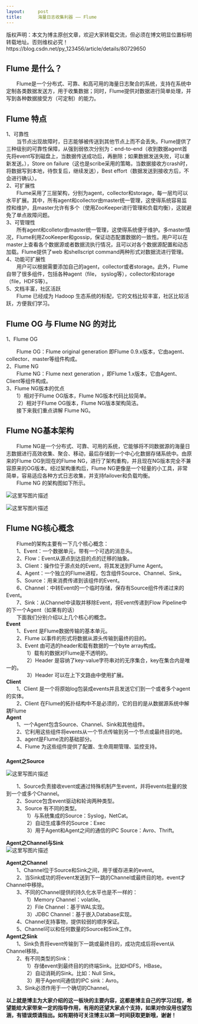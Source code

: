 ```yaml
---
layout:     post
title:      海量日志收集利器 —— Flume
---
```

<div id="article_content" class="article_content clearfix csdn-tracking-statistics" data-pid="blog" data-mod="popu_307" data-dsm="post">
								<div class="article-copyright">
					版权声明：本文为博主原创文章，欢迎大家转载交流，但必须在博文明显位置标明转载地址。否则维权必究！					https://blog.csdn.net/py_123456/article/details/80729650				</div>
								            <div id="content_views" class="markdown_views prism-atom-one-dark">
							<!-- flowchart 箭头图标 勿删 -->
							<svg xmlns="http://www.w3.org/2000/svg" style="display: none;"><path stroke-linecap="round" d="M5,0 0,2.5 5,5z" id="raphael-marker-block" style="-webkit-tap-highlight-color: rgba(0, 0, 0, 0);"></path></svg>
							<h2 id="flume-是什么">Flume 是什么？</h2>

<p>　　Flume是一个分布式、可靠、和高可用的海量日志聚合的系统，支持在系统中定制各类数据发送方，用于收集数据；同时，Flume提供对数据进行简单处理，并写到各种数据接受方（可定制）的能力。</p>

<h2 id="flume-特点">Flume 特点</h2>

<p>1、可靠性 <br>
　　当节点出现故障时，日志能够被传送到其他节点上而不会丢失。Flume提供了三种级别的可靠性保障，从强到弱依次分别为：end-to-end（收到数据agent首先将event写到磁盘上，当数据传送成功后，再删除；如果数据发送失败，可以重新发送。），Store on failure（这也是scribe采用的策略，当数据接收方crash时，将数据写到本地，待恢复后，继续发送），Best effort（数据发送到接收方后，不会进行确认）。 <br>
2、可扩展性 <br>
　　Flume采用了三层架构，分别为agent，collector和storage，每一层均可以水平扩展。其中，所有agent和collector由master统一管理，这使得系统容易监控和维护，且master允许有多个（使用ZooKeeper进行管理和负载均衡），这就避免了单点故障问题。 <br>
3、可管理性 <br>
　　所有agent和colletor由master统一管理，这使得系统便于维护。多master情况，Flume利用ZooKeeper和gossip，保证动态配置数据的一致性。用户可以在master上查看各个数据源或者数据流执行情况，且可以对各个数据源配置和动态加载。Flume提供了web 和shellscript command两种形式对数据流进行管理。 <br>
4、功能可扩展性 <br>
　　用户可以根据需要添加自己的agent，collector或者storage。此外，Flume自带了很多组件，包括各种agent（file， syslog等），collector和storage（file，HDFS等）。 <br>
5、文档丰富，社区活跃 <br>
　　Flume 已经成为 Hadoop 生态系统的标配，它的文档比较丰富，社区比较活跃，方便我们学习。</p>

<h2 id="flume-og-与-flume-ng-的对比">Flume OG 与 Flume NG 的对比</h2>

<p>1、Flume OG</p>

<p>　　Flume OG：Flume original generation 即Flume 0.9.x版本，它由agent、collector、master等组件构成。 <br>
2、Flume NG <br>
　　Flume NG：Flume next generation ，即Flume 1.x版本，它由Agent、Client等组件构成。 <br>
3、Flume NG版本的优点 <br>
  　　1）相对于Flume OG版本，Flume NG版本代码比较简单。 <br>
 　　 2）相对于Flume OG版本，Flume NG版本架构简洁。 <br>
　　接下来我们重点讲解 Flume NG。</p>

<h2 id="flume-ng基本架构">Flume NG基本架构</h2>

<p>　　Flume NG是一个分布式、可靠、可用的系统，它能够将不同数据源的海量日志数据进行高效收集、聚合、移动，最后存储到一个中心化数据存储系统中。由原来的Flume OG到现在的Flume NG，进行了架构重构，并且现在NG版本完全不兼容原来的OG版本。经过架构重构后，Flume NG更像是一个轻量的小工具，非常简单，容易适应各种方式日志收集，并支持failover和负载均衡。 <br>
　　Flume NG 的架构图如下所示。</p>

<p><img src="https://img-blog.csdn.net/20180619103900675?watermark/2/text/aHR0cHM6Ly9ibG9nLmNzZG4ubmV0L3B5XzEyMzQ1Ng==/font/5a6L5L2T/fontsize/400/fill/I0JBQkFCMA==/dissolve/70" alt="这里写图片描述" title=""></p>

<p><img src="https://img-blog.csdn.net/20180619103908874?watermark/2/text/aHR0cHM6Ly9ibG9nLmNzZG4ubmV0L3B5XzEyMzQ1Ng==/font/5a6L5L2T/fontsize/400/fill/I0JBQkFCMA==/dissolve/70" alt="这里写图片描述" title=""></p>

<h2 id="flume-ng核心概念">Flume NG核心概念</h2>

<p>　　Flume的架构主要有一下几个核心概念： <br>
　　1、Event：一个数据单元，带有一个可选的消息头。 <br>
　　2、Flow：Event从源点到达目的点的迁移的抽象。 <br>
　　3、Client：操作位于源点处的Event，将其发送到Flume Agent。 <br>
　　4、Agent：一个独立的Flume进程，包含组件Source、Channel、Sink。 <br>
　　5、Source：用来消费传递到该组件的Event。 <br>
　　6、Channel：中转Event的一个临时存储，保存有Source组件传递过来的Event。 <br>
　　7、Sink：从Channel中读取并移除Event，将Event传递到Flow Pipeline中的下一个Agent（如果有的话） <br>
　　下面我们分别介绍以上几个核心的概念。 <br>
<strong>Event</strong> <br>
　　1、Event 是Flume数据传输的基本单元。 <br>
　　2、Flume 以事件的形式将数据从源头传输到最终的目的。 <br>
　　3、Event 由可选的header和载有数据的一个byte array构成。 <br>
　　　　1）载有的数据对Flume是不透明的。 <br>
　　　　2）Header 是容纳了key-value字符串对的无序集合，key在集合内是唯一的。 <br>
　　　　3）Header 可以在上下文路由中使用扩展。 <br>
<strong>Client</strong> <br>
　　1、Client 是一个将原始log包装成events并且发送它们到一个或者多个agent的实体。 <br>
　　2、Client 在Flume的拓扑结构中不是必须的，它的目的是从数据源系统中解耦Flume <br>
<strong>Agent</strong> <br>
　　1、一个Agent包含Source、Channel、Sink和其他组件。 <br>
　　2、它利用这些组件将events从一个节点传输到另一个节点或最终目的地。 <br>
　　3、agent是Flume流的基础部分。 <br>
　　4、Flume 为这些组件提供了配置、生命周期管理、监控支持。 <br>
　　 <br>
<strong>Agent之Source</strong></p>

<p><img src="https://img-blog.csdn.net/20180619103924284?watermark/2/text/aHR0cHM6Ly9ibG9nLmNzZG4ubmV0L3B5XzEyMzQ1Ng==/font/5a6L5L2T/fontsize/400/fill/I0JBQkFCMA==/dissolve/70" alt="这里写图片描述" title=""></p>

<p>　　1、Source负责接收event或通过特殊机制产生event，并将events批量的放到一个或多个Channel。 <br>
　　2、Source包含event驱动和轮询两种类型。 <br>
　　3、Source 有不同的类型。 <br>
　　　　1）与系统集成的Source：Syslog，NetCat。 <br>
　　　　2）自动生成事件的Source：Exec <br>
　　　　3）用于Agent和Agent之间的通信的IPC Source：Avro、Thrift。</p>

<p><strong>Agent之Channel与Sink</strong> <br>
<img src="https://img-blog.csdn.net/2018061910394112?watermark/2/text/aHR0cHM6Ly9ibG9nLmNzZG4ubmV0L3B5XzEyMzQ1Ng==/font/5a6L5L2T/fontsize/400/fill/I0JBQkFCMA==/dissolve/70" alt="这里写图片描述" title=""></p>

<p><strong>Agent之Channel</strong> <br>
　　1、Channel位于Source和Sink之间，用于缓存进来的event。 <br>
　　2、当Sink成功的将event发送到下一跳的Channel或最终目的地，event才Channel中移除。 <br>
　　3、不同的Channel提供的持久化水平也是不一样的： <br>
　　　　1）Memory Channel：volatile。 <br>
　　　　2）File Channel：基于WAL实现。 <br>
　　　　3）JDBC Channel：基于嵌入Database实现。 <br>
　　4、Channel支持事物，提供较弱的顺序保证。 <br>
　　5、Channel可以和任何数量的Source和Sink工作。 <br>
<strong>Agent之Sink</strong> <br>
　　1、Sink负责将event传输到下一跳或最终目的，成功完成后将event从Channel移除。 <br>
　　2、有不同类型的Sink： <br>
　　　　1）存储event到最终目的的终端Sink。比如HDFS，HBase。 <br>
　　　　2）自动消耗的Sink。比如：Null Sink。 <br>
　　　　3）用于Agent间通信的IPC sink：Avro。 <br>
　　3、Sink必须作用于一个确切的Channel。</p>

<p><strong>以上就是博主为大家介绍的这一板块的主要内容，这都是博主自己的学习过程，希望能给大家带来一定的指导作用，有用的还望大家点个支持，如果对你没用也望包涵，有错误烦请指出。如有期待可关注博主以第一时间获取更新哦，谢谢！</strong></p>            </div>
						<link href="https://csdnimg.cn/release/phoenix/mdeditor/markdown_views-9e5741c4b9.css" rel="stylesheet">
                </div>